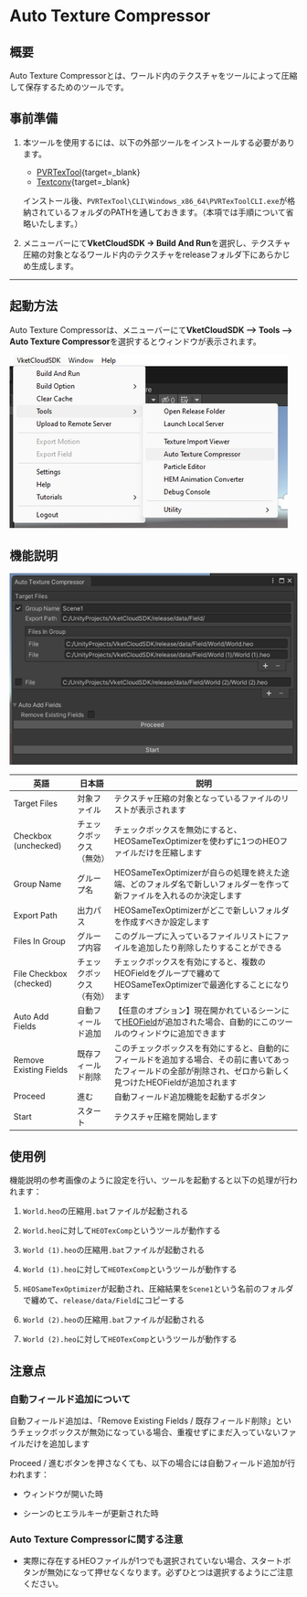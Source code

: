 # Auto Texture Compressor

## 概要

Auto Texture Compressorとは、ワールド内のテクスチャをツールによって圧縮して保存するためのツールです。

## 事前準備

1. 本ツールを使用するには、以下の外部ツールをインストールする必要があります。

    - [PVRTexTool](https://developer.imaginationtech.com/pvrtextool/){target=_blank}
    - [Textconv](https://github.com/microsoft/DirectXTex){target=_blank}

    インストール後、`PVRTexTool\CLI\Windows_x86_64\PVRTexToolCLI.exe`が格納されているフォルダのPATHを通しておきます。（本項では手順について省略いたします。）

2. メニューバーにて**VketCloudSDK -> Build And Run**を選択し、テクスチャ圧縮の対象となるワールド内のテクスチャをreleaseフォルダ下にあらかじめ生成します。

---

## 起動方法

Auto Texture Compressorは、メニューバーにて**VketCloudSDK --> Tools --> Auto Texture Compressor**を選択するとウィンドウが表示されます。

![AutoTextureCompressor_1](img/AutoTextureCompressor_1.jpg)

## 機能説明

![AutoTextureCompressor_2](img/AutoTextureCompressor_2.jpg)

| 英語 | 日本語 | 説明 |
|----|----|----|
| Target Files | 対象ファイル | テクスチャ圧縮の対象となっているファイルのリストが表示されます |
| Checkbox (unchecked) | チェックボックス（無効） | チェックボックスを無効にすると、HEOSameTexOptimizerを使わずに1つのHEOファイルだけを圧縮します |
| Group Name | グループ名 | HEOSameTexOptimizerが自らの処理を終えた途端、どのフォルダ名で新しいフォルダーを作って新ファイルを入れるのか決定します |
| Export Path | 出力パス | HEOSameTexOptimizerがどこで新しいフォルダを作成すべきか設定します |
| Files In Group | グループ内容 | このグループに入っているファイルリストにファイルを追加したり削除したりすることができる |
| File Checkbox (checked) | チェックボックス（有効） | チェックボックスを有効にすると、複数のHEOFieldをグループで纏めてHEOSameTexOptimizerで最適化することになります |
| Auto Add Fields | 自動フィールド追加 | 【任意のオプション】現在開かれているシーンにて[HEOField](../HEOComponents/HEOField.md)が追加された場合、自動的にこのツールのウィンドウに追加できます |
| Remove Existing Fields | 既存フィールド削除 | このチェックボックスを有効にすると、自動的にフィールドを追加する場合、その前に書いてあったフィールドの全部が削除され、ゼロから新しく見つけたHEOFieldが追加されます |
| Proceed | 進む | 自動フィールド追加機能を起動するボタン |
| Start | スタート | テクスチャ圧縮を開始します |

## 使用例

機能説明の参考画像のように設定を行い、ツールを起動すると以下の処理が行われます：

1. `World.heo`の圧縮用`.bat`ファイルが起動される

2. `World.heo`に対して`HEOTexComp`というツールが動作する

3. `World (1).heo`の圧縮用`.bat`ファイルが起動される

4. `World (1).heo`に対して`HEOTexComp`というツールが動作する

5. `HEOSameTexOptimizer`が起動され、圧縮結果を`Scene1`という名前のフォルダで纏めて、`release/data/Field`にコピーする

6. `World (2).heo`の圧縮用`.bat`ファイルが起動される

7. `World (2).heo`に対して`HEOTexComp`というツールが動作する

## 注意点

### 自動フィールド追加について

自動フィールド追加は、「Remove Existing Fields / 既存フィールド削除」というチェックボックスが無効になっている場合、重複せずにまだ入っていないファイルだけを追加します

Proceed / 進むボタンを押さなくても、以下の場合には自動フィールド追加が行われます：

- ウィンドウが開いた時

- シーンのヒエラルキーが更新された時

### Auto Texture Compressorに関する注意

- 実際に存在するHEOファイルが1つでも選択されていない場合、スタートボタンが無効になって押せなくなります。必ずひとつは選択するようにご注意ください。
